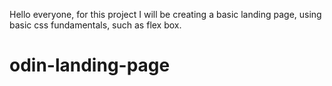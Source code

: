 Hello everyone, for this project I will be creating a basic landing page, using basic css fundamentals, such as flex box.

# odin-landing-page